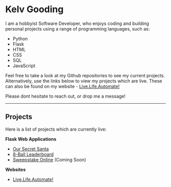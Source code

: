 # Kelv Gooding

I am a hobbyist Software Developer, who enjoys coding and building personal projects using a range of programming languages, such as:

* Python
* Flask
* HTML
* CSS
* SQL
* JavaScript

Feel free to take a look at my Github repositories to see my current projects. Alternatively, use the links below to view my projects which are live. These can also be found on my website - [Live.Life.Automate!](https://livelifeautomate.co.uk/)

Please dont hesitate to reach out, or drop me a message!

---

## **Projects**

Here is a list of projects which are currently live:

**Flask Web Applications**

* [Our Secret Santa](https://oursecretsanta.co.uk/)
* [8-Ball Leaderboard](https://eightball-leaderboard.onrender.com/)
* [Sweepstake Online](https://sweepstakeonline.uk/) (Coming Soon)

**Websites**

* [Live.Life.Automate!](https://livelifeautomate.co.uk/)

<!---
KGoodz93/KGoodz93 is a ✨ special ✨ repository because its `README.md` (this file) appears on your GitHub profile.
You can click the Preview link to take a look at your changes.
--->
